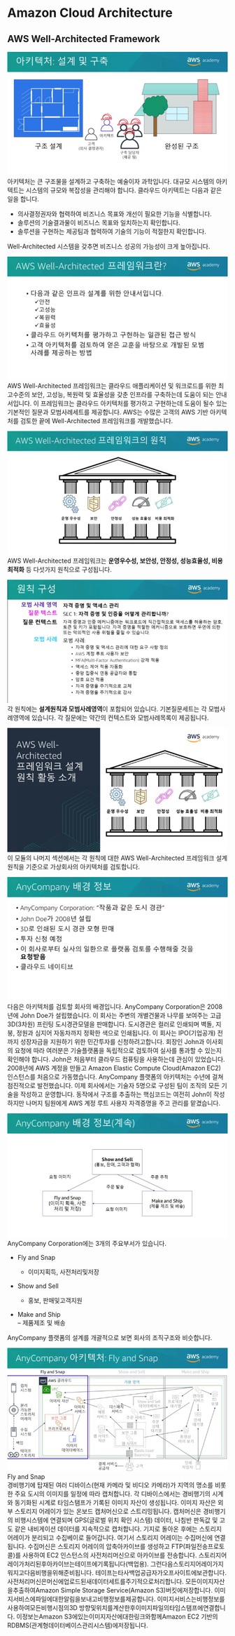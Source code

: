# Amazon Cloud Architecture
## AWS Well-Architected Framework
![img.png](img.png)  
아키텍처는 큰 구조물을 설계하고 구축하는 예술이자 과학입니다. 
대규모 시스템의 아키텍트는 시스템의 규모와 복잡성을 관리해야 합니다. 
클라우드 아키텍트는 다음과 같은 일을 합니다.  
* 의사결정권자와 협력하여 비즈니스 목표와 개선이 필요한 기능을 식별합니다.
* 솔루션의 기술결과물이 비즈니스 목표와 일치하는지 확인합니다.
* 솔루션을 구현하는 제공팀과 협력하여 기술의 기능이 적절한지 확인합니다.   

Well-Architected 시스템을 갖추면 비즈니스 성공의 가능성이 크게 높아집니다.

![img_1.png](img_1.png)  
AWS Well-Architected 프레임워크는 클라우드 애플리케이션 및 워크로드를 위한 최고수준의 보안, 고성능, 복원력 및 효율성을 갖춘 인프라를 구축하는데 도움이 되는 안내서입니다. 
이 프레임워크는 클라우드 아키텍처를 평가하고 구현하는데 도움이 될수 있는 기본적인 질문과 모범사례세트를 제공합니다. 
AWS는 수많은 고객의 AWS 기반 아키텍처를 검토한 끝에 Well-Architected 프레임워크를 개발했습니다.

![img_2.png](img_2.png)  
AWS Well-Architected 프레임워크는 **운영우수성, 보안성, 안정성, 성능효율성, 비용최적화** 등 다섯가지 원칙으로 구성됩니다.

![img_3.png](img_3.png)  
각 원칙에는 **설계원칙과 모범사례영역**이 포함되어 있습니다. 
기본질문세트는 각 모범사례영역에 있습니다. 
각 질문에는 약간의 컨텍스트와 모범사례목록이 제공됩니다.

![img_4.png](img_4.png)  
이 모듈의 나머지 섹션에서는 각 원칙에 대한 AWS Well-Architected 프레임워크 설계원칙을 기준으로 가상회사의 아키텍처를 검토합니다. 

![img_5.png](img_5.png)  
다음은 아키텍처를 검토할 회사의 배경입니다. 
AnyCompany Corporation은 2008년에 John Doe가 설립했습니다. 
이 회사는 주변의 개별건물과 나무를 보여주는 고급3D(3차원) 프린팅 도시경관모델을 판매합니다. 
도시경관은 컬러로 인쇄되며 벽돌, 지붕, 정원과 심지어 자동차까지 정확한 색으로 인쇄됩니다. 
이 회사는 IPO(기업공개) 전까지 성장자금을 지원하기 위한 민간투자를 신청하려고합니다. 
회장인 John과 이사회의 요청에 따라 여러분은 기술플랫폼을 독립적으로 검토하여 실사를 통과할 수 있는지 확인해야 합니다.
John은 처음부터 클라우드 컴퓨팅을 사용하는데 관심이 있었습니다. 
2008년에 AWS 계정을 만들고 Amazon Elastic Compute Cloud(Amazon EC2) 인스턴스를 처음으로 가동했습니다. 
AnyCompany 플랫폼의 아키텍처는 수년에 걸쳐 점진적으로 발전했습니다. 
이제 회사에서는 기술자 5명으로 구성된 팀이 조직의 모든 기술을 작성하고 운영합니다. 
동작에서 구조를 추출하는 핵심코드는 여전히 John이 작성하지만 나머지 팀원에게 AWS 계정 루트 사용자 자격증명을 주고 관리를 맡겼습니다.

![img_6.png](img_6.png)  
AnyCompany Corporation에는 3개의 주요부서가 있습니다.
* Fly and Snap  
  - 이미지획득, 사전처리및저장 
    
* Show and Sell 
  - 홍보, 판매및고객지원 
    
* Make and Ship  
  – 제품제조 및 배송 
  
AnyCompany 플랫폼의 설계를 개괄적으로 보면 회사의 조직구조와 비슷합니다.

![img_7.png](img_7.png)  
Fly and Snap  
경비행기에 탑재된 여러 디바이스(현재 카메라 및 비디오 카메라)가 지역의 명소를 비롯한 주요 도시의 이미지를 일정에 따라 캡처합니다. 
각 디바이스에서는 경비행기의 시계와 동기화된 시계로 타임스탬프가 기록된 이미지 자산이 생성됩니다. 
이미지 자산은 외부 스토리지 어레이가 있는 온보드 캡처머신으로 스트리밍됩니다. 
캡처머신은 경비행기의 비행시스템에 연결되며 GPS(글로벌 위치 확인 시스템) 데이터, 나침반 판독값 및 고도 같은 내비게이션 데이터를 지속적으로 캡처합니다.
기지로 돌아온 후에는 스토리지 어레이가 분리되고 수집베이로 들어갑니다. 
여기서 스토리지 어레이는 수집머신에 연결됩니다. 
수집머신은 스토리지 어레이의 압축아카이브를 생성하고 FTP(파일전송프로토콜)를 사용하여 EC2 인스턴스의 사전처리머신으로 아카이브를 전송합니다. 
스토리지어레이가처리된후아카이브는테이프에기록됩니다(백업용). 그런다음스토리지어레이가지워지고다음비행을위해준비됩니다. 테이프는타사백업공급자가오프사이트에보관합니다.사전처리머신은머신에업로드된새데이터세트를주기적으로처리합니다. 모든이미지자산을추출하여Amazon Simple Storage Service(Amazon S3)버킷에저장합니다. 이미지서비스에파일에대한알림을보내고비행정보를제공합니다. 이미지서비스는비행정보를사용하여모든비행시점의3D 방향및위치를계산한후이미지파일의타임스탬프에연결합니다. 이정보는Amazon S3에있는이미지자산에대한링크와함께Amazon EC2 기반의RDBMS(관계형데이터베이스관리시스템)에저장됩니다.
  